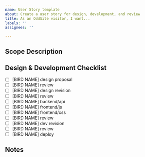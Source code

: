 ```yaml
---
name: User Story template
about: Create a user story for design, development, and review
title: As an OddSite visitor, I want...
labels: ''
assignees: ''

---
```


## Scope Description

## Design & Development Checklist
- [ ] [BIRD NAME] design proposal
- [ ] [BIRD NAME] review
- [ ] [BIRD NAME] design revision
- [ ] [BIRD NAME] review
- [ ] [BIRD NAME] backend/api
- [ ] [BIRD NAME] frontend/js
- [ ] [BIRD NAME] frontend/css
- [ ] [BIRD NAME] review
- [ ] [BIRD NAME] dev revision
- [ ] [BIRD NAME] review
- [ ] [BIRD NAME] deploy

## Notes

